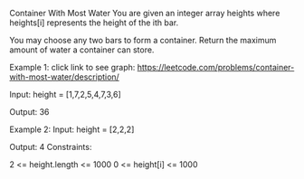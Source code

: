 Container With Most Water
You are given an integer array heights where heights[i] represents the height of the ith bar.

You may choose any two bars to form a container. Return the maximum amount of water a container can store.

Example 1:
click link to see graph:
https://leetcode.com/problems/container-with-most-water/description/


Input: height = [1,7,2,5,4,7,3,6]

Output: 36

Example 2:
Input: height = [2,2,2]

Output: 4
Constraints:

2 <= height.length <= 1000
0 <= height[i] <= 1000
